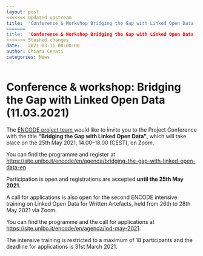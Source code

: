 ```yaml
---
layout: post
<<<<<<< Updated upstream
title:  "Conference & Workshop Bridging the Gap with Linked Open Data
=======
title:  "Conference & Workshop Bridging the Gap with Linked Open Data
>>>>>>> Stashed changes
date:   2021-03-11 00:00:00
author: Chiara Cenati
categories: News
---
```


# Conference & workshop: Bridging the Gap with Linked Open Data (11.03.2021)

The <a href="https://site.unibo.it/encode/en" target="blank">ENCODE project team </a> would like to invite you to the Project Conference with the title **“Bridging the Gap with Linked Open Data”**, which will take place on the 25th May 2021, 14.00–18.00 (CEST), on Zoom.

You can find the programme and register at <a href="https://site.unibo.it/encode/en/agenda/bridging-the-gap-with-linked-open-data-en" target="blank">https://site.unibo.it/encode/en/agenda/bridging-the-gap-with-linked-open-data-en </a>.

Participation is open and registrations are accepted **until the 25th May 2021.**

A call for applications is also open for the second ENCODE intensive training on Linked Open Data for Written Artefacts, held from 26th to 28th May 2021 via Zoom.

You can find the programme and the call for applications at <a href="https://site.unibo.it/encode/en/agenda/lod-may-2021" target="blank">https://site.unibo.it/encode/en/agenda/lod-may-2021</a>.

The intensive training is restricted to a maximum of 18 participants and the deadline for applications is 31st March 2021.
